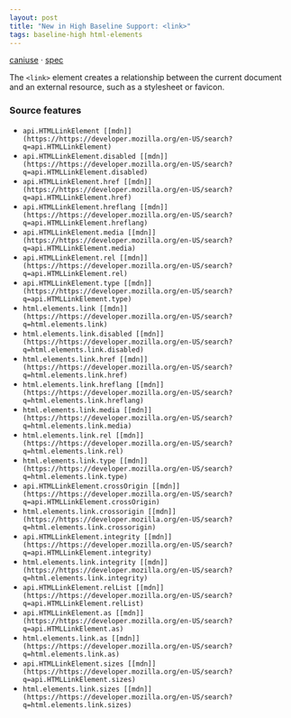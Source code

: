 ```yaml
---
layout: post
title: "New in High Baseline Support: <link>"
tags: baseline-high html-elements
---
```


[caniuse](https://caniuse.com/?search=link) · [spec](https://html.spec.whatwg.org/multipage/semantics.html#the-link-element)

The `<link>` element creates a relationship between the current document and an external resource, such as a stylesheet or favicon.

### Source features

- ``api.HTMLLinkElement [[mdn]](https://https://developer.mozilla.org/en-US/search?q=api.HTMLLinkElement)``
- ``api.HTMLLinkElement.disabled [[mdn]](https://https://developer.mozilla.org/en-US/search?q=api.HTMLLinkElement.disabled)``
- ``api.HTMLLinkElement.href [[mdn]](https://https://developer.mozilla.org/en-US/search?q=api.HTMLLinkElement.href)``
- ``api.HTMLLinkElement.hreflang [[mdn]](https://https://developer.mozilla.org/en-US/search?q=api.HTMLLinkElement.hreflang)``
- ``api.HTMLLinkElement.media [[mdn]](https://https://developer.mozilla.org/en-US/search?q=api.HTMLLinkElement.media)``
- ``api.HTMLLinkElement.rel [[mdn]](https://https://developer.mozilla.org/en-US/search?q=api.HTMLLinkElement.rel)``
- ``api.HTMLLinkElement.type [[mdn]](https://https://developer.mozilla.org/en-US/search?q=api.HTMLLinkElement.type)``
- ``html.elements.link [[mdn]](https://https://developer.mozilla.org/en-US/search?q=html.elements.link)``
- ``html.elements.link.disabled [[mdn]](https://https://developer.mozilla.org/en-US/search?q=html.elements.link.disabled)``
- ``html.elements.link.href [[mdn]](https://https://developer.mozilla.org/en-US/search?q=html.elements.link.href)``
- ``html.elements.link.hreflang [[mdn]](https://https://developer.mozilla.org/en-US/search?q=html.elements.link.hreflang)``
- ``html.elements.link.media [[mdn]](https://https://developer.mozilla.org/en-US/search?q=html.elements.link.media)``
- ``html.elements.link.rel [[mdn]](https://https://developer.mozilla.org/en-US/search?q=html.elements.link.rel)``
- ``html.elements.link.type [[mdn]](https://https://developer.mozilla.org/en-US/search?q=html.elements.link.type)``
- ``api.HTMLLinkElement.crossOrigin [[mdn]](https://https://developer.mozilla.org/en-US/search?q=api.HTMLLinkElement.crossOrigin)``
- ``html.elements.link.crossorigin [[mdn]](https://https://developer.mozilla.org/en-US/search?q=html.elements.link.crossorigin)``
- ``api.HTMLLinkElement.integrity [[mdn]](https://https://developer.mozilla.org/en-US/search?q=api.HTMLLinkElement.integrity)``
- ``html.elements.link.integrity [[mdn]](https://https://developer.mozilla.org/en-US/search?q=html.elements.link.integrity)``
- ``api.HTMLLinkElement.relList [[mdn]](https://https://developer.mozilla.org/en-US/search?q=api.HTMLLinkElement.relList)``
- ``api.HTMLLinkElement.as [[mdn]](https://https://developer.mozilla.org/en-US/search?q=api.HTMLLinkElement.as)``
- ``html.elements.link.as [[mdn]](https://https://developer.mozilla.org/en-US/search?q=html.elements.link.as)``
- ``api.HTMLLinkElement.sizes [[mdn]](https://https://developer.mozilla.org/en-US/search?q=api.HTMLLinkElement.sizes)``
- ``html.elements.link.sizes [[mdn]](https://https://developer.mozilla.org/en-US/search?q=html.elements.link.sizes)``
